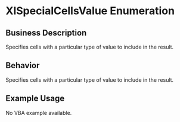 # XlSpecialCellsValue Enumeration

## Business Description
Specifies cells with a particular type of value to include in the result.

## Behavior
Specifies cells with a particular type of value to include in the result.

## Example Usage
No VBA example available.